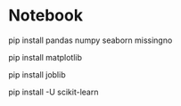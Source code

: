 # Notebook

pip install pandas numpy seaborn missingno

pip install matplotlib

pip install joblib

pip install -U scikit-learn
